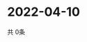 # 2022-04-10
  共 0条

  <!-- BEGIN -->
  <!-- 最后更新时间Sun Apr 10 2022 16:07:09 GMT+0000 (Coordinated Universal Time) -->
  
  <!-- END -->
  
  